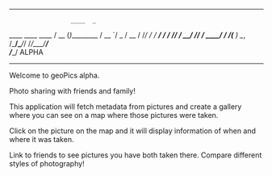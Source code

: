 **************************************************************
                     ____  _          
   ____ ____  ____  / __ \(_)_________
  / __ `/ _ \/ __ \/ /_/ / / ___/ ___/
 / /_/ /  __/ /_/ / ____/ / /__(__  ) 
 \__, /\___/\____/_/   /_/\___/____/  
/____/                                ALPHA

*************************************************************


Welcome to geoPics alpha.

Photo sharing with friends and family!

This application will fetch metadata from pictures and create a gallery where you can see on a map where those pictures were taken.

Click on the picture on the map and it will display information of when and where it was taken.

Link to friends to see pictures you have both taken there. Compare different styles of photography!
